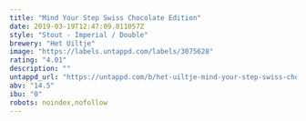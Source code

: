 ```yaml
---
title: "Mind Your Step Swiss Chocolate Edition"
date: 2019-03-19T12:47:09.811057Z
style: "Stout - Imperial / Double"
brewery: "Het Uiltje"
image: "https://labels.untappd.com/labels/3075628"
rating: "4.01"
description: ""
untappd_url: "https://untappd.com/b/het-uiltje-mind-your-step-swiss-chocolate-edition/3075628"
abv: "14.5"
ibu: "0"
robots: noindex,nofollow
---
```

